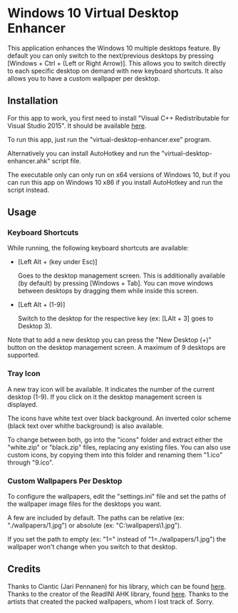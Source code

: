Windows 10 Virtual Desktop Enhancer
===

This application enhances the Windows 10 multiple desktops feature.
By default you can only switch to the next/previous desktops by pressing [Windows + Ctrl + (Left or Right Arrow)].
This allows you to switch directly to each specific desktop on demand with new keyboard shortcuts.
It also allows you to have a custom wallpaper per desktop.

## Installation

For this app to work, you first need to install "Visual C++ Redistributable for Visual Studio 2015".
It should be available [here](https://www.microsoft.com/en-us/download/details.aspx?id=48145).

To run this app, just run the "virtual-desktop-enhancer.exe" program.

Alternatively you can install AutoHotkey and run the "virtual-desktop-enhancer.ahk" script file.

The executable only can only run on x64 versions of Windows 10, but if you can run this app on Windows 10 x86 if you install AutoHotkey and run the script instead. 

## Usage

### Keyboard Shortcuts

While running, the following keyboard shortcuts are available:
- [Left Alt + (key under Esc)]

    Goes to the desktop management screen.
    This is additionally available (by default) by pressing [Windows + Tab].
    You can move windows between desktops by dragging them while inside this screen.

- [Left Alt + (1-9)]

    Switch to the desktop for the respective key (ex: [LAlt + 3] goes to Desktop 3).

Note that to add a new desktop you can press the "New Desktop (+)" button on the desktop management screen.
A maximum of 9 desktops are supported.

### Tray Icon

A new tray icon will be available. It indicates the number of the current desktop (1-9).
If you click on it the desktop management screen is displayed.

The icons have white text over black background. An inverted color scheme (black text over whithe background) is also available.

To change between both, go into the "icons" folder and extract either the "white.zip" or "black.zip" files, replacing any existing files. You can also use custom icons, by copying them into this folder and renaming them "1.ico" through "9.ico".

### Custom Wallpapers Per Desktop

To configure the wallpapers, edit the "settings.ini" file and set the paths of the wallpaper image files for the desktops you want.

A few are included by default. The paths can be relative (ex: "./wallpapers/1.jpg") or absolute (ex: "C:\wallpapers\1.jpg").

If you set the path to empty (ex: "1=" instead of "1=./wallpapers/1.jpg") the wallpaper won't change when you switch to that desktop.

## Credits

Thanks to Ciantic (Jari Pennanen) for his library, which can be found [here](https://github.com/Ciantic/VirtualDesktopAccessor).
Thanks to the creator of the ReadINI AHK library, found [here](https://autohotkey.com/board/topic/33506-read-ini-file-in-one-go/).
Thanks to the artists that created the packed wallpapers, whom I lost track of. Sorry.